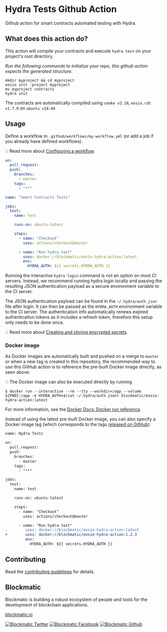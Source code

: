 # Hydra Tests Github Action

Github action for smart contracts automated testing with Hydra.

## What does this action do?

This action will compile your contracts and execute `hydra test` on your project's root directory.

_Run the following commands to initialize your repo, this github action expects the generated structure._

```
mkdir myproject && cd myproject
eosio init -project myproject
mv myproject contracts
hydra init
```

The contracts are automatically compiled using `cmake v3.10`, `eosio.cdt v1.7.0` on `ubuntu v18.04`

## Usage

Define a workflow in `.github/workflows/my-workflow.yml` (or add a job if you already have defined workflows).

:bulb: Read more about [Configuring a workflow](https://help.github.com/en/articles/configuring-a-workflow).

```yaml
on:
  pull_request:
  push:
    branches:
      - master
    tags:
      - "**"

name: "Smart Contracts Tests"

jobs:
  test:
    name: test

    runs-on: ubuntu-latest

    steps:
      - name: "Checkout"
        uses: actions/checkout@master

      - name: "Run hydra test"
        uses: docker://blockmatic/eosio-hydra-action:latest
        env:
          HYDRA_AUTH: ${{ secrets.HYDRA_AUTH }}
```

Running the interactive `hydra login` command is not an option on most CI servers. Instead, we recommend running hydra login locally and passing the resulting JSON authentication payload as a secure environment variable to the CI server.

The JSON authentication payload can be found in the `~/.hydra/auth.json` file after login. It can then be passed as the `HYDRA_AUTH` environment variable to the CI server. The authentication info automatically renews expired authentication tokens as it includes a refresh token, therefore this setup only needs to be done once.

:bulb: Read more about [Creating and storing encrypted secrets](https://docs.github.com/en/actions/configuring-and-managing-workflows/creating-and-storing-encrypted-secrets).

### Docker image

As Docker images are automatically built and pushed on a merge to `master` or when a new tag is created in this repository, the recommended way to use this GitHub action is to reference the pre-built Docker image directly, as seen above.

:bulb: The Docker image can also be executed directly by running

```
$ docker run --interactive --rm --tty --workdir=/app --volume ${PWD}:/app -e HYDRA_AUTH=$(cat ~/.hydra/auth.json) blockmatic/eosio-hydra-action:latest
```

For more information, see the [Docker Docs: Docker run reference](https://docs.docker.com/engine/reference/run/).

Instead of using the latest pre-built Docker image, you can also specify a Docker image tag (which corresponds to the tags [released on GitHub](https://github.com/blockmatic/eosio-hydra-action/releases)):

```diff
name: Hydra Tests

on:
  pull_request:
  push:
    branches:
      - master
    tags:
      - "**"

jobs:
  test:
    name: test

    runs-on: ubuntu-latest

    steps:
      - name: "Checkout"
        uses: actions/checkout@master

      - name: "Run hydra test"
-        uses: docker://blockmatic/eosio-hydra-action:latest
+        uses: docker://blockmatic/eosio-hydra-action:1.2.3
         env:
           HYDRA_AUTH: ${{ secrets.HYDRA_AUTH }}
```

## Contributing

Read the [contributing guidelines](https://developers.blockmatic.io/open-source/contributing-guidelines) for details.

## Blockmatic

Blockmatic is building a robust ecosystem of people and tools for the development of blockchain applications.

[blockmatic.io](https://blockmatic.io)

<!-- Please don't remove this: Grab your social icons from https://github.com/carlsednaoui/gitsocial -->

<!-- display the social media buttons in your README -->

[![Blockmatic Twitter][1.1]][1]
[![Blockmatic Facebook][2.1]][2]
[![Blockmatic Github][3.1]][3]

<!-- links to social media icons -->
<!-- no need to change these -->

<!-- icons with padding -->

[1.1]: http://i.imgur.com/tXSoThF.png "twitter icon with padding"
[2.1]: http://i.imgur.com/P3YfQoD.png "facebook icon with padding"
[3.1]: http://i.imgur.com/0o48UoR.png "github icon with padding"

<!-- icons without padding -->

[1.2]: http://i.imgur.com/wWzX9uB.png "twitter icon without padding"
[2.2]: http://i.imgur.com/fep1WsG.png "facebook icon without padding"
[3.2]: http://i.imgur.com/9I6NRUm.png "github icon without padding"

<!-- links to your social media accounts -->
<!-- update these accordingly -->

[1]: http://www.twitter.com/blockmatic_io
[2]: http://fb.me/blockmatic.io
[3]: http://www.github.com/blockmatic

<!-- Please don't remove this: Grab your social icons from https://github.com/carlsednaoui/gitsocial -->
